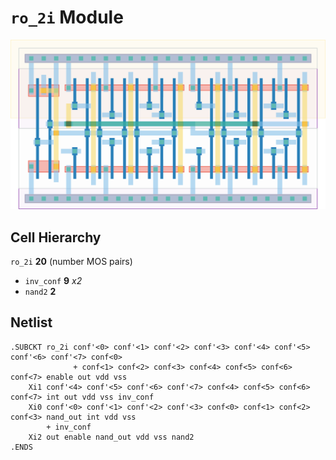 # `ro_2i` Module
![Layout](ro_2i.png)

## Cell Hierarchy

`ro_2i` **20** (number MOS pairs)
- `inv_conf` **9** *x2*
- `nand2` **2**

## Netlist

```
.SUBCKT ro_2i conf'<0> conf'<1> conf'<2> conf'<3> conf'<4> conf'<5> conf'<6> conf'<7> conf<0>
              + conf<1> conf<2> conf<3> conf<4> conf<5> conf<6> conf<7> enable out vdd vss
    Xi1 conf'<4> conf'<5> conf'<6> conf'<7> conf<4> conf<5> conf<6> conf<7> int out vdd vss inv_conf
    Xi0 conf'<0> conf'<1> conf'<2> conf'<3> conf<0> conf<1> conf<2> conf<3> nand_out int vdd vss
        + inv_conf
    Xi2 out enable nand_out vdd vss nand2
.ENDS
```
